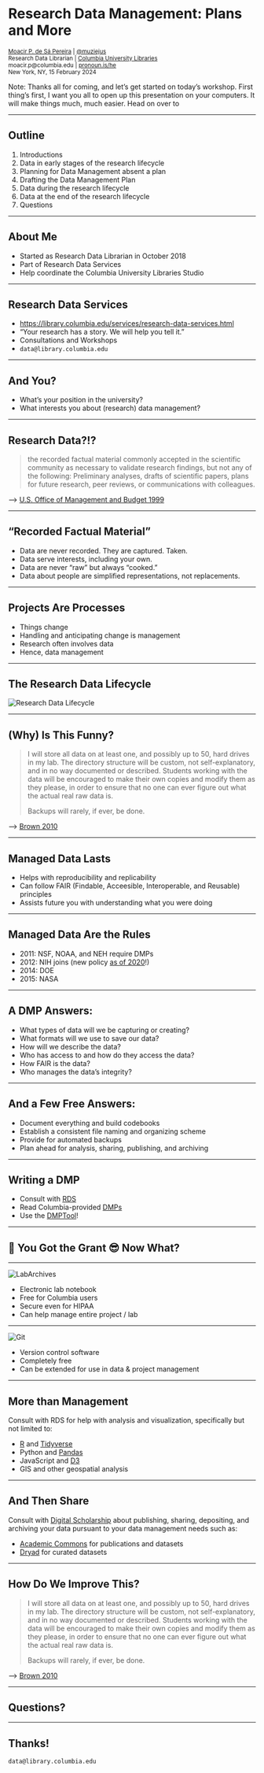 # Research Data Management: Plans and More <!-- .element: class="r-fit-text" -->

<small>
<a href="http://moacir.com">Moacir P. de Sá Pereira</a> | <a href="http://twitter.com/muziejus">@muziejus</a><br />
Research Data Librarian | <a href="http://library.columbia.edu">Columbia University Libraries</a> <br />
moacir.p@columbia.edu | <a href="http://pronoun.is/he">pronoun.is/he</a><br />
New York, NY, 15 February 2024
</small>

Note: Thanks all for coming, and let’s get started on today’s workshop. First
thing’s first, I want you all to open up this presentation on your computers.
It will make things much, much easier. Head on over to 

---

## Outline

1. Introductions
2. Data in early stages of the research lifecycle
3. Planning for Data Management absent a plan
4. Drafting the Data Management Plan
5. Data during the research lifecycle
6. Data at the end of the research lifecycle
7. Questions

---

## About Me

* Started as Research Data Librarian in October 2018
* Part of Research Data Services
* Help coordinate the Columbia University Libraries Studio

---

## Research Data Services

* https://library.columbia.edu/services/research-data-services.html
* “Your research has a story. We will help you tell it.”
* Consultations and Workshops
* `data@library.columbia.edu`

---

## And You?

* What’s your position in the university?
* What interests you about (research) data management?

---

## Research Data?!?

> the recorded factual material commonly accepted in the scientific community as necessary to validate research findings, but not any of the following: Preliminary analyses, drafts of scientific papers, plans for future research, peer reviews, or communications with colleagues.

--> [U.S. Office of Management and Budget
1999](https://www.federalregister.gov/documents/1999/10/08/99-26264/omb-circular-a-110-uniform-administrative-requirements-for-grants-and-agreements-with-institutions)

---

## “Recorded Factual Material” <!-- .element: class="r-fit-text" -->

* Data are never recorded. They are captured. Taken.
* Data serve interests, including your own.
* Data are never “raw” but always “cooked.” 
* Data about people are simplified representations, not replacements.

---


## Projects Are Processes

* Things change <!-- .element: class="fragment" -->
* Handling and anticipating change is management <!-- .element: class="fragment" -->
* Research often involves data <!-- .element: class="fragment" -->
* Hence, data management <!-- .element: class="fragment" -->

---

## The Research Data Lifecycle

![Research Data Lifecycle](https://i.imgur.com/HGroCEH.png)<!-- .element: style="width: 40%" -->

---

## (Why) Is This Funny?

<blockquote class="r-fit-text">
<p>I will store all data on at least one, and possibly up to 50, hard drives
in my lab. The directory structure will be custom, not self-explanatory, and
in no way documented or described. Students working with the data will be
encouraged to make their own copies and modify them as they please, in order
to ensure that no one can ever figure out what the actual real raw data
is.</p>

Backups will rarely, if ever, be done.
</blockquote>

--> [Brown 2010](http://ivory.idyll.org/blog/data-management.html)

---

## Managed Data Lasts

* Helps with reproducibility and replicability
* Can follow FAIR (Findable, Acceesible, Interoperable, and Reusable) principles
* Assists future you with understanding what you were doing

---

## Managed Data Are the Rules

* 2011: NSF, NOAA, and NEH require DMPs
* 2012: NIH joins (new policy [as of 2020](https://www.federalregister.gov/public-inspection/2020-23674/final-policy-for-data-management-and-sharing-and-supplemental-information)!)
* 2014: DOE
* 2015: NASA

---

## A DMP Answers:

* What types of data will we be capturing or creating? <!-- .element: class="fragment" -->
* What formats will we use to save our data? <!-- .element: class="fragment" -->
* How will we describe the data? <!-- .element: class="fragment" -->
* Who has access to and how do they access the data? <!-- .element: class="fragment" -->
* How FAIR is the data? <!-- .element: class="fragment" -->
* Who manages the data’s integrity? <!-- .element: class="fragment" -->

---

## And a Few Free Answers:

* Document everything and build codebooks
* Establish a consistent file naming and organizing scheme
* Provide for automated backups
* Plan ahead for analysis, sharing, publishing, and archiving

---

## Writing a DMP

* Consult with
  [RDS](https://library.columbia.edu/services/research-data-services.html)
* Read Columbia-provided [DMPs](https://research.columbia.edu/writing-data-management-plan)
* Use the [DMPTool](https://dmptool.org/)!

---

## 🎉 You Got the Grant 😎  Now What?

---

![LabArchives](https://i.imgur.com/66j8vxc.png)

* Electronic lab notebook
* Free for Columbia users
* Secure even for HIPAA
* Can help manage entire project / lab

---

![Git](https://i.imgur.com/r7Bd7VP.png) <!-- .element: style="width: 50%" -->

* Version control software
* Completely free
* Can be extended for use in data & project management

---

## More than Management

Consult with RDS for help with analysis and visualization, specifically but
not limited to:

* [R](http://r-project.org) and [Tidyverse](https://tidyverse.org)
* Python and [Pandas](https://pandas.pydata.org/)
* JavaScript and [D3](http://d3js.org)
* GIS and other geospatial analysis

---

## And Then Share

Consult with [Digital
Scholarship](https://library.columbia.edu/services/digital-scholarship.html)
about publishing, sharing, depositing, and archiving your data pursuant to
your data management needs such as:

* [Academic Commons](https://academiccommons.columbia.edu/) for publications
  and datasets
* [Dryad](http://datadryad.org) for curated datasets

---

## How Do We Improve This? <!-- .element: class="r-fit-text" -->

<blockquote class="r-fit-text">
<p>I will store all data on at least one, and possibly up to 50, hard drives
in my lab. The directory structure will be custom, not self-explanatory, and
in no way documented or described. Students working with the data will be
encouraged to make their own copies and modify them as they please, in order
to ensure that no one can ever figure out what the actual real raw data
is.</p>

Backups will rarely, if ever, be done.
</blockquote>

--> [Brown 2010](http://ivory.idyll.org/blog/data-management.html)

---

## Questions?

---

## Thanks!

`data@library.columbia.edu`
